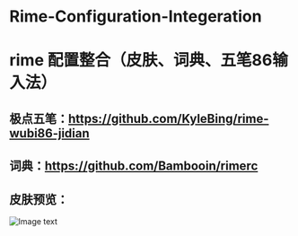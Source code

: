 # Rime-Configuration-Integeration
# rime 配置整合（皮肤、词典、五笔86输入法）
## 极点五笔：https://github.com/KyleBing/rime-wubi86-jidian
## 词典：https://github.com/Bambooin/rimerc
## 皮肤预览：
![Image text](https://github.com/JaaikoLai/Rime-Configuration-Integeration/blob/master/Res/preview_blue.png)
